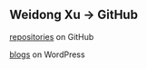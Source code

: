 ## Weidong Xu -> GitHub

[repositories](https://github.com/weidongxu84) on GitHub

[blogs](https://weidongxu84.wordpress.com) on WordPress
